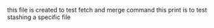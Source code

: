 this file is created to test fetch and merge command
this print is to test stashing a specific file
